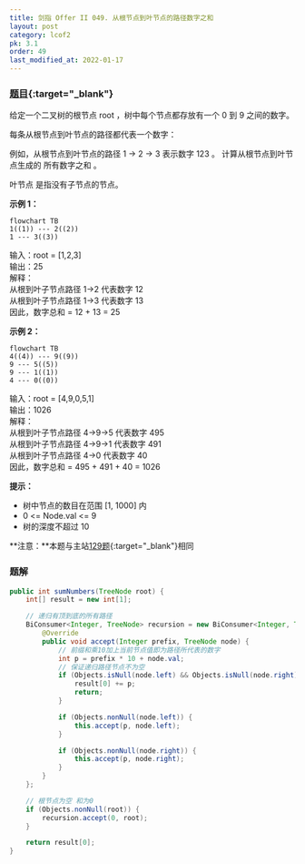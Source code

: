 ```yaml
---
title: 剑指 Offer II 049. 从根节点到叶节点的路径数字之和
layout: post
category: lcof2
pk: 3.1
order: 49
last_modified_at: 2022-01-17
---
```


### [题目](https://leetcode.cn/problems/3Etpl5/){:target="_blank"}

给定一个二叉树的根节点 root ，树中每个节点都存放有一个 0 到 9 之间的数字。

每条从根节点到叶节点的路径都代表一个数字：

例如，从根节点到叶节点的路径 1 -> 2 -> 3 表示数字 123 。
计算从根节点到叶节点生成的 所有数字之和 。

叶节点 是指没有子节点的节点。

**示例 1：**

```mermaid
flowchart TB
1((1)) --- 2((2))
1 --- 3((3))
```

输入：root = [1,2,3]  
输出：25  
解释：  
从根到叶子节点路径 1->2 代表数字 12  
从根到叶子节点路径 1->3 代表数字 13  
因此，数字总和 = 12 + 13 = 25

**示例 2：**

```mermaid
flowchart TB
4((4)) --- 9((9))
9 --- 5((5))
9 --- 1((1))
4 --- 0((0))
```

输入：root = [4,9,0,5,1]  
输出：1026  
解释：  
从根到叶子节点路径 4->9->5 代表数字 495  
从根到叶子节点路径 4->9->1 代表数字 491  
从根到叶子节点路径 4->0 代表数字 40  
因此，数字总和 = 495 + 491 + 40 = 1026

**提示：**
- 树中节点的数目在范围 [1, 1000] 内
- 0 <= Node.val <= 9
- 树的深度不超过 10

**注意：**本题与主站[129题](https://leetcode.cn/problems/sum-root-to-leaf-numbers/){:target="_blank"}相同

### 题解

```java
public int sumNumbers(TreeNode root) {
    int[] result = new int[1];

    // 递归有顶到底的所有路径
    BiConsumer<Integer, TreeNode> recursion = new BiConsumer<Integer, TreeNode>() {
        @Override
        public void accept(Integer prefix, TreeNode node) {
            // 前缀和乘10加上当前节点值即为路径所代表的数字
            int p = prefix * 10 + node.val;
            // 保证递归路径节点不为空
            if (Objects.isNull(node.left) && Objects.isNull(node.right)) {
                result[0] += p;
                return;
            }

            if (Objects.nonNull(node.left)) {
                this.accept(p, node.left);
            }

            if (Objects.nonNull(node.right)) {
                this.accept(p, node.right);
            }
        }
    };

    // 根节点为空 和为0
    if (Objects.nonNull(root)) {
        recursion.accept(0, root);
    }

    return result[0];
}
```